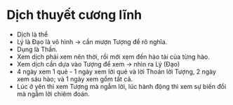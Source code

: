 # Dịch thuyết cương lĩnh
+ Dịch là thể
+ Lý là Đạo là vô hình -> cần mượn Tượng để rõ nghĩa. 
+ Dụng là Thần. 
+ Xem dịch phải xem nên thời, rồi mới xem đến hào tài của từng hào. 
+ Xem dịch cần dựa vào Tượng để xem -> nhìn ra Lý (Đạo)
+ 4 ngày xem 1 quẻ - 1 ngày xem lời quẻ và lời Thoán lời Tượng, 2 ngày xem sáu hào; và 1 ngày xem gồm tất cả. 
+ Lúc ở yên thì xem Tượng mà ngẫm lời, lúc hành động thì xem sự biến đổi mà ngẫm lời chiêm đoán. 